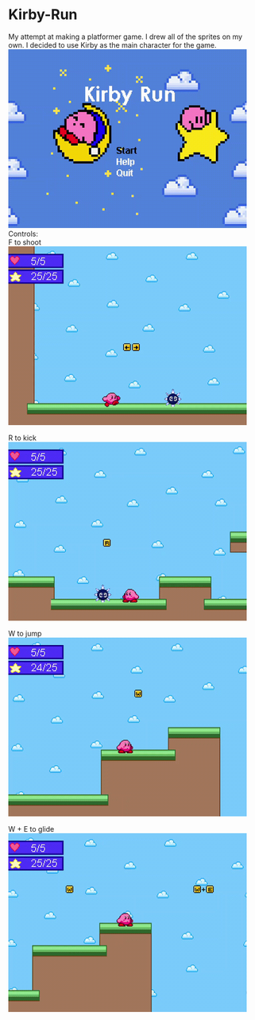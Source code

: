 # Kirby-Run
My attempt at making a platformer game. I drew all of the sprites on my own.
I decided to use Kirby as the main character for the game. 
<img src="intro screen.gif" width="480" height="360"/>
<br />
Controls: <br />
F to shoot <br />
<img src="shoot.gif" width="480" height="360"/>

R to kick <br />
<img src="kick.gif" width="480" height="360"/>

W to jump <br />
<img src="jump.gif" width="480" height="360"/>

W + E to glide <br />
<img src="glide.gif" width="480" height="360"/>


